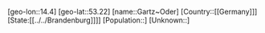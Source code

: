 ﻿---
location: [53.22,14.4]
type: City
tags:
- geo/City


SpocWebEntityId: 30366
isDeleted: false
confidential: public

---
[geo-lon::14.4]
[geo-lat::53.22]
[name::Gartz~Oder]
[Country::[[Germany]]]
[State:[[../../Brandenburg]]]]
[Population::]
[Unknown::]

